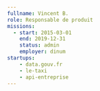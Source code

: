 ```yaml
---
fullname: Vincent B.
role: Responsable de produit
missions:
  - start: 2015-03-01
    end: 2019-12-31
    status: admin
    employer: dinum
startups:
    - data.gouv.fr
    - le-taxi
    - api-entreprise
---
```

